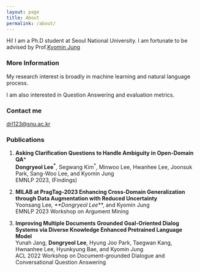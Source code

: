 ```yaml
---
layout: page
title: About
permalink: /about/
---
```


Hi! I am a Ph.D student at Seoul National University. I am fortunate to be advised by Prof.[Kyomin Jung](http://milab.snu.ac.kr/kjung/index.html)

### More Information

My research interest is broadly in machine learning and natural language process. 

I am also interested in Question Answering and evaluation metrics.

### Contact me

[drl123@snu.ac.kr](mailto:drl123@snu.ac.kr)

### Publications

1. **Asking Clarification Questions to Handle Ambiguity in Open-Domain QA***  
   **Dongryeol Lee<sup>*</sup>**, Segwang Kim<sup>*</sup>, Minwoo Lee, Hwanhee Lee, Joonsuk Park, Sang-Woo Lee, and Kyomin Jung  
   EMNLP 2023, (Findings)


2. **MILAB at PragTag-2023 Enhancing Cross-Domain Generalization through Data Augmentation with Reduced Uncertainty**  
   Yoonsang Lee<sup>*</sup>, **Dongryeol Lee<sup>*</sup>**, and Kyomin Jung  
   EMNLP 2023 Workshop on Argument Mining

3. **Improving Multiple Documents Grounded Goal-Oriented Dialog Systems via Diverse Knowledge Enhanced Pretrained Language Model**  
   Yunah Jang, **Dongryeol Lee**, Hyung Joo Park, Taegwan Kang, Hwnanhee Lee, Hyunkyung Bae, and Kyomin Jung  
   ACL 2022 Workshop on Document-grounded Dialogue and Conversational Question Answering
